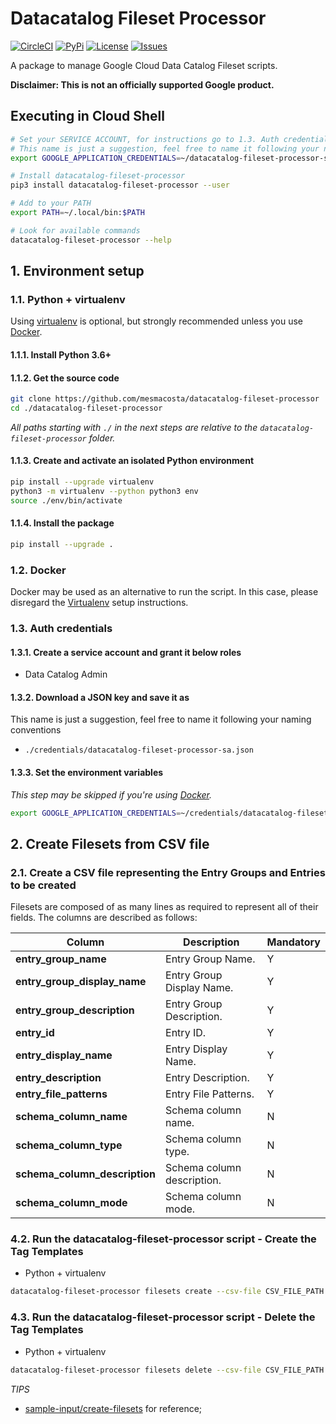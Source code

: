 # Datacatalog Fileset Processor 

[![CircleCI][1]][2] [![PyPi][5]][6] [![License][7]][7] [![Issues][8]][9]

A package to manage Google Cloud Data Catalog Fileset scripts.

**Disclaimer: This is not an officially supported Google product.**

## Executing in Cloud Shell
````bash
# Set your SERVICE ACCOUNT, for instructions go to 1.3. Auth credentials
# This name is just a suggestion, feel free to name it following your naming conventions
export GOOGLE_APPLICATION_CREDENTIALS=~/datacatalog-fileset-processor-sa.json

# Install datacatalog-fileset-processor
pip3 install datacatalog-fileset-processor --user

# Add to your PATH
export PATH=~/.local/bin:$PATH

# Look for available commands
datacatalog-fileset-processor --help
````

## 1. Environment setup

### 1.1. Python + virtualenv

Using [virtualenv][3] is optional, but strongly recommended unless you use [Docker](#12-docker).

#### 1.1.1. Install Python 3.6+

#### 1.1.2. Get the source code
```bash
git clone https://github.com/mesmacosta/datacatalog-fileset-processor
cd ./datacatalog-fileset-processor
```

_All paths starting with `./` in the next steps are relative to the `datacatalog-fileset-processor`
folder._

#### 1.1.3. Create and activate an isolated Python environment

```bash
pip install --upgrade virtualenv
python3 -m virtualenv --python python3 env
source ./env/bin/activate
```

#### 1.1.4. Install the package

```bash
pip install --upgrade .
```

### 1.2. Docker

Docker may be used as an alternative to run the script. In this case, please disregard the
[Virtualenv](#11-python--virtualenv) setup instructions.

### 1.3. Auth credentials

#### 1.3.1. Create a service account and grant it below roles

- Data Catalog Admin

#### 1.3.2. Download a JSON key and save it as
This name is just a suggestion, feel free to name it following your naming conventions
- `./credentials/datacatalog-fileset-processor-sa.json`

#### 1.3.3. Set the environment variables

_This step may be skipped if you're using [Docker](#12-docker)._

```bash
export GOOGLE_APPLICATION_CREDENTIALS=~/credentials/datacatalog-fileset-processor-sa.json
```

## 2. Create Filesets from CSV file

### 2.1. Create a CSV file representing the Entry Groups and Entries to be created

Filesets are composed of as many lines as required to represent all of their fields. The columns are
described as follows:

| Column                        | Description               | Mandatory |
| ---                           | ---                       | ---       |
| **entry_group_name**          | Entry Group Name.         | Y         |
| **entry_group_display_name**  | Entry Group Display Name. | Y         |
| **entry_group_description**   | Entry Group Description.  | Y         |
| **entry_id**                  | Entry ID.                 | Y         |
| **entry_display_name**        | Entry Display Name.       | Y         |
| **entry_description**         | Entry Description.        | Y         |
| **entry_file_patterns**       | Entry File Patterns.      | Y         |
| **schema_column_name**        | Schema column name.       | N         |
| **schema_column_type**        | Schema column type.       | N         |
| **schema_column_description** | Schema column description.| N         |
| **schema_column_mode**        | Schema column mode.       | N         |


### 4.2. Run the datacatalog-fileset-processor script - Create the Tag Templates

- Python + virtualenv

```bash
datacatalog-fileset-processor filesets create --csv-file CSV_FILE_PATH
```

### 4.3. Run the datacatalog-fileset-processor script - Delete the Tag Templates

- Python + virtualenv

```bash
datacatalog-fileset-processor filesets delete --csv-file CSV_FILE_PATH
```

*TIPS* 
- [sample-input/create-filesets][4] for reference;


[1]: https://circleci.com/gh/mesmacosta/datacatalog-fileset-processor.svg?style=svg
[2]: https://circleci.com/gh/mesmacosta/datacatalog-fileset-processor
[3]: https://virtualenv.pypa.io/en/latest/
[4]: https://github.com/mesmacosta/datacatalog-fileset-processor/tree/master/sample-input/create-filesets
[5]: https://img.shields.io/pypi/v/datacatalog-fileset-processor.svg?force_cache=true
[6]: https://pypi.org/project/datacatalog-fileset-processor/
[7]: https://img.shields.io/github/license/mesmacosta/datacatalog-fileset-processor.svg
[8]: https://img.shields.io/github/issues/mesmacosta/datacatalog-fileset-processor.svg
[9]: https://github.com/mesmacosta/datacatalog-fileset-processor/issues
